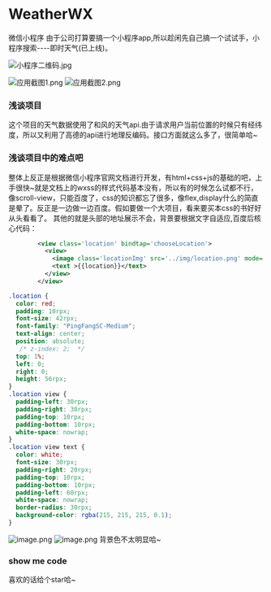 # WeatherWX
微信小程序
由于公司打算要搞一个小程序app,所以趁闲先自己搞一个试试手，小程序搜索----即时天气(已上线)。

![小程序二维码.jpg](http://upload-images.jianshu.io/upload_images/2868618-0f2cbfd439e2b7b8.jpg?imageMogr2/auto-orient/strip%7CimageView2/2/w/1240)

![应用截图1.png](http://upload-images.jianshu.io/upload_images/2868618-965d1dd59f0e64a4.png?imageMogr2/auto-orient/strip%7CimageView2/2/w/1240)
![应用截图2.png](http://upload-images.jianshu.io/upload_images/2868618-1fe1b9f306160a8e.png?imageMogr2/auto-orient/strip%7CimageView2/2/w/1240)
### 浅谈项目
这个项目的天气数据使用了和风的天气api.由于请求用户当前位置的时候只有经纬度，所以又利用了高德的api进行地理反编码。接口方面就这么多了，很简单哈~
### 浅谈项目中的难点吧
整体上反正是根据微信小程序官网文档进行开发，有html+css+js的基础的吧，上手很快~就是文档上的wxss的样式代码基本没有，所以有的时候怎么试都不行，像scroll-view，只能百度了，css的知识都忘了很多，像flex,display什么的简直是晕了。反正是一边做一边百度。假如要做一个大项目，看来要买本css的书好好从头看看了。
其他的就是头部的地址展示不会，背景要根据文字自适应,百度后核心代码：
```xml
        <view class='location' bindtap='chooseLocation'>
          <view>
            <image class='locationImg' src='../img/location.png' mode='aspectFit'></image>
            <text >{{location}}</text>
          </view>
        </view>
```
```css
.location {
  color: red;
  padding: 10rpx;
  font-size: 42rpx;
  font-family: "PingFangSC-Medium";
  text-align: center;
  position: absolute; 
   /* z-index: 2;  */
  top: 1%;  
  left: 0;
  right: 0;
  height: 56rpx;
}
.location view {
  padding-left: 30rpx;
  padding-right: 30rpx;
  padding-top: 10rpx;
  padding-bottom: 10rpx;
  white-space: nowrap; 
}
.location view text {
  color: white;
  font-size: 30rpx;
  padding-right: 20rpx;
  padding-top: 10rpx;
  padding-bottom: 10rpx;
  padding-left: 60rpx;
  white-space: nowrap;
  border-radius: 30rpx;
  background-color: rgba(215, 215, 215, 0.1);
}
```
![image.png](http://upload-images.jianshu.io/upload_images/2868618-a84120f00e8df54f.png?imageMogr2/auto-orient/strip%7CimageView2/2/w/1240)
![image.png](http://upload-images.jianshu.io/upload_images/2868618-7945a4597c9ccce3.png?imageMogr2/auto-orient/strip%7CimageView2/2/w/1240)
背景色不太明显哈~
### show me code
喜欢的话给个star哈~
